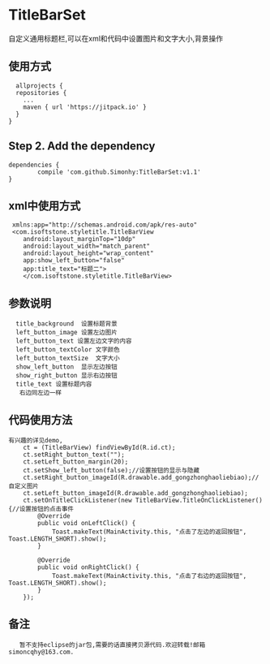 # TitleBarSet
自定义通用标题栏,可以在xml和代码中设置图片和文字大小,背景操作
## 使用方式
      allprojects {
      repositories {
        ...
        maven { url 'https://jitpack.io' }
      }
    }
## Step 2. Add the dependency

    dependencies {
            compile 'com.github.Simonhy:TitleBarSet:v1.1'
    }
## xml中使用方式
     xmlns:app="http://schemas.android.com/apk/res-auto"
     <com.isoftstone.styletitle.TitleBarView
        android:layout_marginTop="10dp"
        android:layout_width="match_parent"
        android:layout_height="wrap_content"
        app:show_left_button="false"
        app:title_text="标题二">
        </com.isoftstone.styletitle.TitleBarView>
        
## 参数说明
      title_background  设置标题背景
      left_button_image 设置左边图片
      left_button_text 设置左边文字的内容
      left_button_textColor 文字颜色
      left_button_textSize  文字大小
      show_left_button  显示左边按钮
      show_right_button 显示右边按钮
      title_text 设置标题内容
       右边同左边一样
       
## 代码使用方法
    有兴趣的详见demo,
        ct = (TitleBarView) findViewById(R.id.ct);
        ct.setRight_button_text("");
        ct.setLeft_button_margin(20);
        ct.setShow_left_button(false);//设置按钮的显示与隐藏
        ct.setRight_button_imageId(R.drawable.add_gongzhonghaoliebiao);//自定义图片
        ct.setLeft_button_imageId(R.drawable.add_gongzhonghaoliebiao);
        ct.setOnTitleClickListener(new TitleBarView.TitleOnClickListener() {//设置按钮的点击事件
            @Override
            public void onLeftClick() {
                Toast.makeText(MainActivity.this, "点击了左边的返回按钮", Toast.LENGTH_SHORT).show();
            }

            @Override
            public void onRightClick() {
                Toast.makeText(MainActivity.this, "点击了右边的返回按钮", Toast.LENGTH_SHORT).show();
            }
        });
  ## 备注
       暂不支持eclipse的jar包,需要的话直接拷贝源代码.欢迎转载!邮箱 simoncqhy@163.com.
